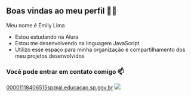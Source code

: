 ## Boas vindas ao meu perfil 💙💙

Meu nome é Emily Lima

- Estou estudando na Alura
- Estou me desenvolvendo na linguagem JavaScript
- Utilizo esse espaço para minha organização e compartilhamento dos meu projetos desenvolvidos

### Você pode entrar em contato comigo 📫

00001118406515sp@al.educacao.sp.gov.br
![](https://media1.tenor.com/m/5BYK-WS0__gAAAAd/cool-fun.gif)
